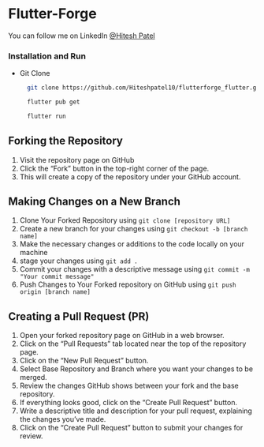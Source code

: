 
# Flutter-Forge

You can follow me on LinkedIn [@Hitesh Patel](https://www.linkedin.com/in/hitesh-patel-773792197/)

### Installation and Run

* Git Clone
  ```sh
    git clone https://github.com/Hiteshpatel10/flutterforge_flutter.git
  ```
  ```sh
    flutter pub get
  ```
  ```sh
    flutter run
  ```

## Forking the Repository

1. Visit the repository page on GitHub
2. Click the “Fork” button in the top-right corner of the page.
3. This will create a copy of the repository under your GitHub account.

## Making Changes on a New Branch

1. Clone Your Forked Repository using `git clone [repository URL]`
2. Create a new branch for your changes using `git checkout -b [branch name]`
3. Make the necessary changes or additions to the code locally on your machine
4. stage your changes using `git add .`
5. Commit your changes with a descriptive message using `git commit -m "Your commit message"`
5. Push Changes to Your Forked repository on GitHub using `git push origin [branch name]`


## Creating a Pull Request (PR)

1. Open your forked repository page on GitHub in a web browser.
2. Click on the “Pull Requests” tab located near the top of the repository page.
3. Click on the “New Pull Request” button.
4. Select Base Repository and Branch where you want your changes to be merged.
5. Review the changes GitHub shows between your fork and the base repository.
6. If everything looks good, click on the “Create Pull Request” button.
7. Write a descriptive title and description for your pull request, explaining the changes you’ve made.
8. Click on the “Create Pull Request” button to submit your changes for review.
